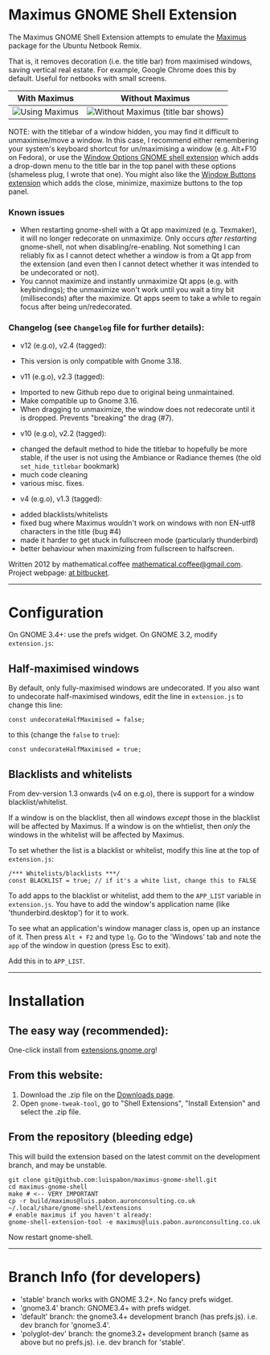 # Maximus GNOME Shell Extension

The Maximus GNOME Shell Extension attempts to emulate the [Maximus](https://launchpad.net/maximus) package for the Ubuntu Netbook Remix.

That is, it removes decoration (i.e. the title bar) from maximised windows, saving vertical real estate. For example, Google Chrome does this by default.
Useful for netbooks with small screens.

| With Maximus  | Without Maximus |
|:-----:|:-----:|
| ![Using Maximus](http://cdn.bitbucket.org/mathematicalcoffee/maximus-gnome-shell-extension/downloads/maximus.png) | ![Without Maximus (title bar shows)](http://cdn.bitbucket.org/mathematicalcoffee/maximus-gnome-shell-extension/downloads/no-maximus.png) |

NOTE: with the titlebar of a window hidden, you may find it difficult to unmaximise/move a window.
In this case, I recommend either remembering your system's keyboard shortcut for un/maximising a window (e.g. Alt+F10 on Fedora), or use the [Window Options GNOME shell extension](https://bitbucket.org/mathematicalcoffee/window-options-gnome-shell-extension) which adds a drop-down menu to the title bar in the top panel with these options (shameless plug, I wrote that one). You might also like the [Window Buttons extension](https://github.com/biox/Gnome-Shell-Window-Buttons-Extension) which adds the close, minimize, maximize buttons to the top panel.

### Known issues

* When restarting gnome-shell with a Qt app maximized (e.g. Texmaker), it will no longer redecorate on unmaximize. Only occurs *after restarting* gnome-shell, not when disabling/re-enabling. Not something I can reliably fix as I cannot detect whether a window is from a Qt app from the extension (and even then I cannot detect whether it was intended to be undecorated or not).
* You cannot maximize and instantly unmaximize Qt apps (e.g. with keybindings); the unmaximize won't work until you wait a tiny bit (milliseconds) after the maximize.
  Qt apps seem to take a while to regain focus after being un/redecorated.

### Changelog (see `Changelog` file for further details):

* v12 (e.g.o), v2.4 (tagged):
 + This version is only compatible with Gnome 3.18.
* v11 (e.g.o), v2.3 (tagged):
 + Imported to new Github repo due to original being unmaintained.
 + Make compatible up to Gnome 3.16.
 + When dragging to unmaximize, the window does not redecorate until it is dropped. Prevents "breaking" the drag (#7).
* v10 (e.g.o), v2.2 (tagged):
 + changed the default method to hide the titlebar to hopefully be more stable, if the user is not using the Ambiance or Radiance themes (the old `set_hide_titlebar` bookmark)
 + much code cleaning
 + various misc. fixes.
* v4 (e.g.o), v1.3 (tagged):
 + added blacklists/whitelists
 + fixed bug where Maximus wouldn't work on windows with non EN-utf8 characters in the title (bug #4)
 + made it harder to get stuck in fullscreen mode (particularly thunderbird)
 + better behaviour when maximizing from fullscreen to halfscreen.

Written 2012 by mathematical.coffee [mathematical.coffee@gmail.com](mailto:mathematical.coffee@gmail.com?subject=maximus%20question).
Project webpage: [at  bitbucket](https://bitbucket.org/mathematicalcoffee/maximus-gnome-shell-extension).

---
# Configuration

On GNOME 3.4+: use the prefs widget. On GNOME 3.2, modify `extension.js`:

## Half-maximised windows
By default, only fully-maximised windows are undecorated.
If you also want to undecorate half-maximised windows, edit the line in `extension.js` to change this line:

    const undecorateHalfMaximised = false;

to this (change the `false` to `true`):

    const undecorateHalfMaximised = true;

## Blacklists and whitelists
From dev-version 1.3 onwards (v4 on e.g.o), there is support for a window blacklist/whitelist.

If a window is on the blacklist, then all windows *except* those in the blacklist will be affected by Maximus.
If a window is on the whtielist, then *only* the windows in the whitelist will be affected by Maximus.

To set whether the list is a blacklist or whitelist, modify this line at the top of `extension.js`:

    /*** Whitelists/blacklists ***/
    const BLACKLIST = true; // if it's a white list, change this to FALSE

To add apps to the blacklist or whitelist, add them to the `APP_LIST` variable in `extension.js`.
You have to add the window's application name (like 'thunderbird.desktop') for it to work.

To see what an application's window manager class is, open up an instance of it.
Then press `Alt + F2` and type `lg`. Go to the 'Windows' tab and note the `app` of the window in question (press Esc to exit).

Add this in to `APP_LIST`.

---

# Installation

## The easy way (recommended):
One-click install from [extensions.gnome.org](https://extensions.gnome.org/extension/354/maximus/)!

## From this website:
1. Download the .zip file on the [Downloads page](https://bitbucket.org/mathematicalcoffee/maximus-gnome-shell-extension/downloads).
2. Open `gnome-tweak-tool`, go to "Shell Extensions", "Install Extension" and select the .zip file.

## From the repository (bleeding edge)

This will build the extension based on the latest commit on the development branch, and may be unstable.
```
git clone git@github.com:luispabon/maximus-gnome-shell.git
cd maximus-gnome-shell
make # <-- VERY IMPORTANT
cp -r build/maximus@luis.pabon.auronconsulting.co.uk ~/.local/share/gnome-shell/extensions
# enable maximus if you haven't already:
gnome-shell-extension-tool -e maximus@luis.pabon.auronconsulting.co.uk
```

Now restart gnome-shell.

---

# Branch Info (for developers)

* 'stable' branch works with GNOME 3.2+. No fancy prefs widget.
* 'gnome3.4' branch: GNOME3.4+ with prefs widget.
* 'default' branch: the gnome3.4+ development branch (has prefs.js). i.e. dev branch for 'gnome3.4'.
* 'polyglot-dev' branch: the gnome3.2+ development branch (same as above but no prefs.js). i.e. dev branch for 'stable'.
